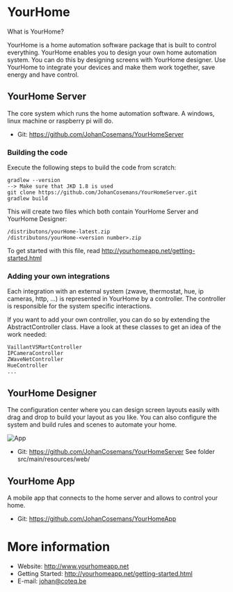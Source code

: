 # YourHome

What is YourHome?

YourHome is a home automation software package that is built to control everything. YourHome enables you to design your own home automation system. You can do this by designing screens with YourHome designer. Use YourHome to integrate your devices and make them work together, save energy and have control.

## YourHome Server
The core system which runs the home automation software. A windows, linux machine or raspberry pi will do.
* Git: https://github.com/JohanCosemans/YourHomeServer

### Building the code
Execute the following steps to build the code from scratch:

```
gradlew --version
--> Make sure that JKD 1.8 is used
git clone https://github.com/JohanCosemans/YourHomeServer.git
gradlew build
```
This will create two files which both contain YourHome Server and YourHome Designer:
```
/distributons/yourHome-latest.zip
/distributons/yourHome-<version number>.zip
```
To get started with this file, read http://yourhomeapp.net/getting-started.html

### Adding your own integrations
Each integration with an external system (zwave, thermostat, hue, ip cameras, http, ...) is represented in YourHome by a controller. The controller is responsible for the system specific interactions.

If you want to add your own controller, you can do so by extending the AbstractController class. Have a look at these classes to get an idea of the work needed:
```
VaillantVSMartController
IPCameraController
ZWaveNetController
HueController
...
```


## YourHome Designer
The configuration center where you can design screen layouts easily with drag and drop to build your layout as you like. You can also configure the system and build rules and scenes to automate your home.

![App](http://yourhomeapp.net/images/designer/editor.png)

* Git: https://github.com/JohanCosemans/YourHomeServer 
See folder src/main/resources/web/

## YourHome App
A mobile app that connects to the home server and allows to control your home.
* Git: https://github.com/JohanCosemans/YourHomeApp


# More information
* Website: http://www.yourhomeapp.net
* Getting Started: http://yourhomeapp.net/getting-started.html
* E-mail: johan@coteq.be